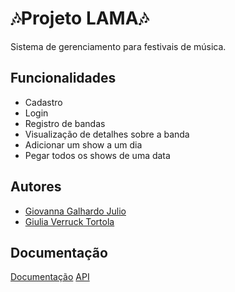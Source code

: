 #  🎶Projeto LAMA🎶 

Sistema de gerenciamento para festivais de música. 


## Funcionalidades

- Cadastro
- Login
- Registro de bandas
- Visualização de detalhes sobre a banda
- Adicionar um show a um dia
- Pegar todos os shows de uma data


## Autores

- [Giovanna Galhardo Julio](https://github.com/giojulio)
- [Giulia Verruck Tortola ](https://github.com/giuliaverruck)

## Documentação

[Documentação](https://app.zeplin.io/project/5dd5ae92669af1bc8179)
[API](https://documenter.getpostman.com/view/7549981/SWTEdGtT#3203689e-ea05-46a-8ebc6c5f271e)

